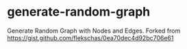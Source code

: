 # generate-random-graph
Generate Random Graph with Nodes and Edges. Forked from https://gist.github.com/flekschas/0ea70dec4d92bc706e61
